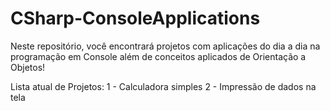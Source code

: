 # CSharp-ConsoleApplications

Neste repositório, você encontrará projetos com aplicações do dia a dia na programação em Console
além de conceitos aplicados de Orientação a Objetos!

Lista atual de Projetos:
1 - Calculadora simples
2 - Impressão de dados na tela

